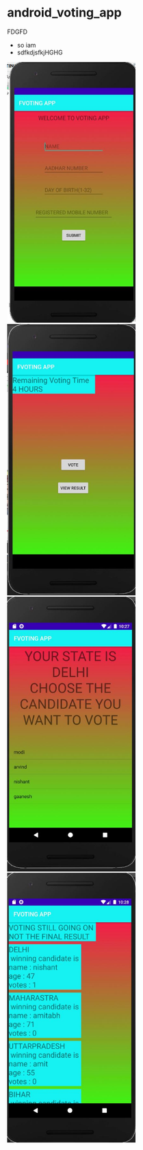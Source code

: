 # android_voting_app
FDGFD
* so iam
* sdfkdjsfkjHGHG

<img src="images/1.JPG" width="300" alt="SCREENSHOT">
<img src="images/2.JPG" width="300" alt="SCREENSHOT">
<img src="images/5.JPG" width="300" alt="SCREENSHOT">
<img src="images/6.JPG" width="300" alt="SCREENSHOT">
